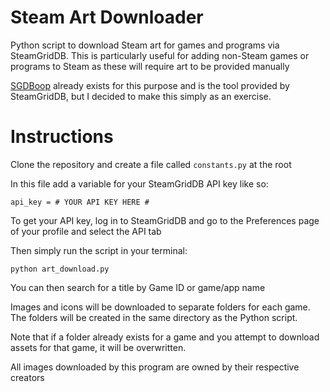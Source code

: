 # Steam Art Downloader
Python script to download Steam art for games and programs via SteamGridDB. This is particularly useful for adding non-Steam games or programs to Steam as these will require art to be provided manually

[SGDBoop](https://www.steamgriddb.com/boop) already exists for this purpose and is the tool provided by SteamGridDB, but I decided to make this simply as an exercise.

# Instructions

Clone the repository and create a file called ```constants.py``` at the root

In this file add a variable for your SteamGridDB API key like so:
``` 
api_key = # YOUR API KEY HERE #
```
To get your API key, log in to SteamGridDB and go to the Preferences page of your profile and select the API tab

Then simply run the script in your terminal:

```
python art_download.py
```
You can then search for a title by Game ID or game/app name

Images and icons will be downloaded to separate folders for each game. The folders will be created in the same directory as the Python script.

Note that if a folder already exists for a game and you attempt to download assets for that game, it will be overwritten.

All images downloaded by this program are owned by their respective creators
